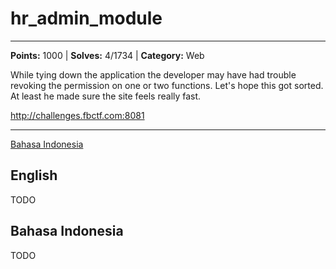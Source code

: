 # hr_admin_module
---
**Points:** 1000 | **Solves:** 4/1734 | **Category:** Web

While tying down the application the developer may have had trouble revoking the permission on one or two functions. Let's hope this got sorted. At least he made sure the site feels really fast.

http://challenges.fbctf.com:8081

---

[Bahasa Indonesia](#bahasa-indonesia)

## English
TODO


## Bahasa Indonesia
TODO
